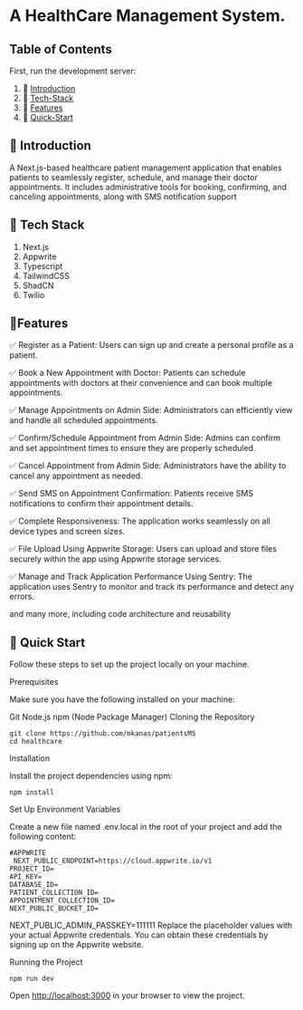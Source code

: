 # A HealthCare Management System.

## Table of Contents

First, run the development server:

1. 🤖 [Introduction](#Introduction)
2. 🔑 [Tech-Stack](#Tech-Stack)
3. 🔋 [Features](#Features)
4. 🤸 [Quick-Start](Quick-Start)


## 🤖 Introduction
A Next.js-based healthcare patient management application that enables patients to seamlessly register, schedule, and manage their doctor appointments. It includes administrative tools for booking, confirming, and canceling appointments, along with SMS notification support

## 🔑 Tech Stack
1. Next.js
2. Appwrite
3. Typescript
4. TailwindCSS
5. ShadCN
6. Twilio

## 🔋Features

 ✅ Register as a Patient: Users can sign up and create a personal profile as a patient.

 ✅ Book a New Appointment with Doctor: Patients can schedule appointments with doctors at their convenience and can book multiple appointments.

 ✅ Manage Appointments on Admin Side: Administrators can efficiently view and handle all scheduled appointments.

 ✅ Confirm/Schedule Appointment from Admin Side: Admins can confirm and set appointment times to ensure they are properly scheduled.

 ✅ Cancel Appointment from Admin Side: Administrators have the ability to cancel any appointment as needed.

 ✅ Send SMS on Appointment Confirmation: Patients receive SMS notifications to confirm their appointment details.

 ✅ Complete Responsiveness: The application works seamlessly on all device types and screen sizes.

 ✅ File Upload Using Appwrite Storage: Users can upload and store files securely within the app using Appwrite storage services.

 ✅ Manage and Track Application Performance Using Sentry: The application uses Sentry to monitor and track its performance and detect any errors.

and many more, including code architecture and reusability

## 🤸 Quick Start
Follow these steps to set up the project locally on your machine.

Prerequisites

Make sure you have the following installed on your machine:

Git
Node.js
npm (Node Package Manager)
Cloning the Repository
```
git clone https://github.com/mkanas/patientsMS
cd healthcare
```
Installation

Install the project dependencies using npm:
```
npm install
```
Set Up Environment Variables

Create a new file named .env.local in the root of your project and add the following content:
```
#APPWRITE
 NEXT_PUBLIC_ENDPOINT=https://cloud.appwrite.io/v1
PROJECT_ID=
API_KEY=
DATABASE_ID=
PATIENT_COLLECTION_ID=
APPOINTMENT_COLLECTION_ID=
NEXT_PUBLIC_BUCKET_ID=
```

NEXT_PUBLIC_ADMIN_PASSKEY=111111
Replace the placeholder values with your actual Appwrite credentials. You can obtain these credentials by signing up on the Appwrite website.

Running the Project

```
npm run dev
```
Open <http://localhost:3000> in your browser to view the project.

## 
